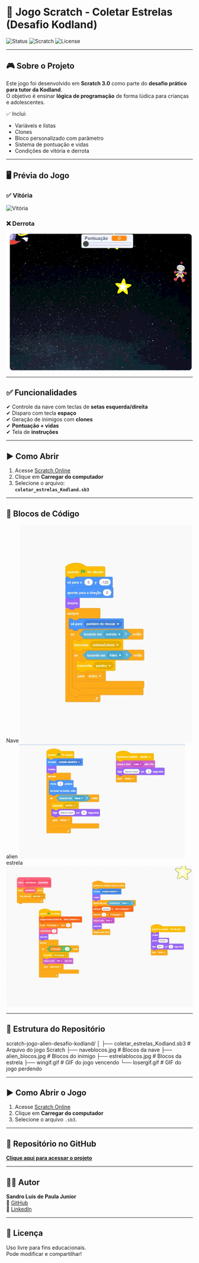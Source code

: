 # 🚀 Jogo Scratch - Coletar Estrelas (Desafio Kodland)

![Status](https://img.shields.io/badge/status-concluído-brightgreen)
![Scratch](https://img.shields.io/badge/Scratch-3.0-blue?logo=scratch)
![License](https://img.shields.io/badge/license-MIT-lightgrey)

---

## 🎮 Sobre o Projeto
Este jogo foi desenvolvido em **Scratch 3.0** como parte do **desafio prático para tutor da Kodland**.  
O objetivo é ensinar **lógica de programação** de forma lúdica para crianças e adolescentes.

✅ Inclui:
- Variáveis e listas
- Clones
- Bloco personalizado com parâmetro
- Sistema de pontuação e vidas
- Condições de vitória e derrota

---

## 🖥 Prévia do Jogo
### ✅ Vitória
![Vitória](wingif.gif)

### ❌ Derrota
![Derrota](losergif.gif)

---

## ✅ Funcionalidades
✔ Controle da nave com teclas de **setas esquerda/direita**  
✔ Disparo com tecla **espaço**  
✔ Geração de inimigos com **clones**  
✔ **Pontuação + vidas**  
✔ Tela de **instruções**  

---

## ▶ Como Abrir
1. Acesse [Scratch Online](https://scratch.mit.edu/projects/editor/)
2. Clique em **Carregar do computador**
3. Selecione o arquivo:  
   **`coletar_estrelas_Kodland.sb3`**

---

## 🧩 Blocos de Código
Nave
![Nave](naveblocos.jpg)
alien
![Alien](alien_blocos.jpg)
estrela
![Estrela](estrelablocos.jpg)

---

## 📂 Estrutura do Repositório


scratch-jogo-alien-desafio-kodland/
│
├── coletar_estrelas_Kodland.sb3 # Arquivo do jogo Scratch
├── naveblocos.jpg # Blocos da nave
├── alien_blocos.jpg # Blocos do inimigo
├── estrelablocos.jpg # Blocos da estrela
├── wingif.gif # GIF do jogo vencendo
└── losergif.gif # GIF do jogo perdendo


---

## ▶ Como Abrir o Jogo
1. Acesse [Scratch Online](https://scratch.mit.edu/projects/editor/)
2. Clique em **Carregar do computador**
3. Selecione o arquivo `.sb3`.

---

## 🔗 Repositório no GitHub
[**Clique aqui para acessar o projeto**](https://github.com/Cor4l92/scratch-jogo-alien-desafio-kodland)

---

## 👨‍💻 Autor
**Sandro Luis de Paula Junior**  
📌 [GitHub](https://github.com/Cor4l92)  
📌 [LinkedIn](https://linkedin.com/in/sandro-junior-084035164)

---

## 🏁 Licença
Uso livre para fins educacionais.  
Pode modificar e compartilhar!
